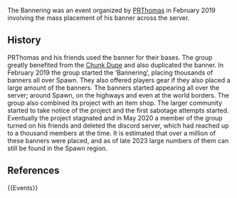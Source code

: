 The Bannering was an event organized by [PRThomas](https://2b2t.miraheze.org/wiki/PRThomas) in February 2019 involving the mass placement of his banner across the server.

## History
PRThomas and his friends used the banner for their bases. The group greatly benefited from the [Chunk Dupe](https://2b2t.miraheze.org/wiki/Chunk_Dupe) and also duplicated the banner. In February 2019 the group started the ‘Bannering’, placing thousands of banners all over Spawn. They also offered players gear if they also placed a large amount of the banners. The banners started appearing all over the server; around Spawn, on the highways and even at the world borders. The group also combined its project with an item shop. The larger community started to take notice of the project and the first sabotage attempts started. Eventually the project stagnated and in May 2020 a member of the group turned on his friends and deleted the discord server, which had reached up to a thousand members at the time. It is estimated that over a million of these banners were placed, and as of late 2023 large numbers of them can still be found in the Spawn region.

## References
{{Events}}